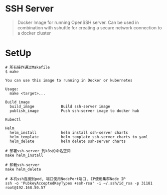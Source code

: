 # SSH Server
> Docker Image for running OpenSSH server. Can be used in combination with sshuttle for creating a secure network connection to a docker cluster

# SetUp

```
# 所有操作通过Makefile
$ make             

You can use this image to running in Docker or kubernetes

Usage:
  make <target>...

Build image
  build_image            Build ssh-server image
  publish_image          Push ssh-server image to docker hub

Kubectl

Helm
  helm_install           helm install ssh-server charts
  helm_template          helm template ssh-server charts to yaml
  helm_delete            helm delete ssh-server charts

# 部署ssh-server 到k8s的命名空间
make helm_install

# 卸载ssh-server
make helm_delete

# 本机ssh连接到pod, 端口使用NodePort端口, IP使用集群Node IP
ssh -o 'PubkeyAcceptedKeyTypes +ssh-rsa' -i ~/.ssh/id_rsa -p 31181 root@192.168.50.57
```
